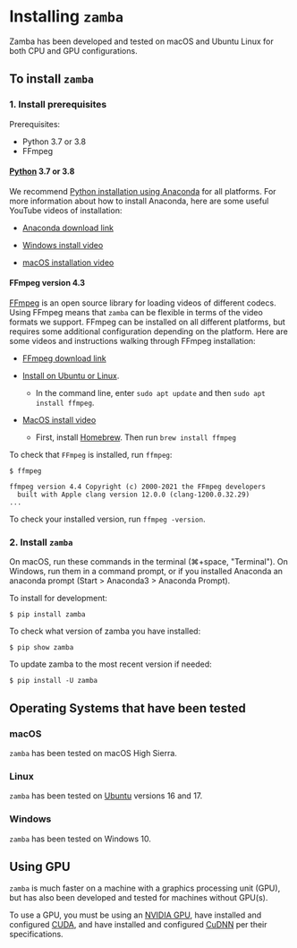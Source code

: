 # Installing `zamba`

Zamba has been developed and tested on macOS and Ubuntu Linux for both CPU and
GPU configurations.

## To install `zamba`

### 1. Install prerequisites

Prerequisites:

 - Python 3.7 or 3.8
 - FFmpeg

#### [Python](https://www.python.org/) 3.7 or 3.8

We recommend [Python installation using Anaconda](https://www.anaconda.com/download/) for all platforms. For more information about how to install Anaconda, here are some useful YouTube videos of installation:

 - [Anaconda download link](https://www.anaconda.com/download/)

 - [Windows install video](https://www.youtube.com/watch?v=0OXBHvFeH_U)
 - [macOS installation video](https://www.youtube.com/watch?v=nVlrpNf3EdM)


#### FFmpeg version 4.3

[FFmpeg](https://ffmpeg.org/ffmpeg.html) is an open source library for loading videos of different codecs. Using FFmpeg means that `zamba` can be flexible in terms of the video formats we support. FFmpeg can be installed on all different platforms, but requires some additional configuration depending on the platform. Here are some videos and instructions walking through FFmpeg installation:

 - [FFmpeg download link](https://www.ffmpeg.org/download.html)

 - [Install on Ubuntu or Linux](https://www.tecmint.com/install-ffmpeg-in-linux/).
     - In the command line, enter `sudo apt update` and then `sudo apt install ffmpeg`.
 - [MacOS install video](https://www.youtube.com/watch?v=8nbuqYw2OCw&t=5s)
     - First, install [Homebrew](https://brew.sh/). Then run `brew install ffmpeg`

To check that `FFmpeg` is installed, run `ffmpeg`:

```console
$ ffmpeg

ffmpeg version 4.4 Copyright (c) 2000-2021 the FFmpeg developers
  built with Apple clang version 12.0.0 (clang-1200.0.32.29)
...
```

To check your installed version, run `ffmpeg -version`.

### 2. Install `zamba`

On macOS, run these commands in the terminal (⌘+space, "Terminal"). On Windows, run them in a command prompt, or if you installed Anaconda an anaconda prompt (Start > Anaconda3 > Anaconda Prompt).

To install for development:
```console
$ pip install zamba
```

To check what version of zamba you have installed:
```console
$ pip show zamba
```

To update zamba to the most recent version if needed:
```console
$ pip install -U zamba
```


## Operating Systems that have been tested

### macOS

`zamba` has been tested on macOS High Sierra.

### Linux

`zamba` has been tested on [Ubuntu](https://www.ubuntu.com/) versions 16 and 17.

### Windows

`zamba` has been tested on Windows 10.

## Using GPU

`zamba` is much faster on a machine with a graphics processing unit (GPU), but has also been developed and tested for machines without GPU(s).

To use a GPU, you must be using an
[NVIDIA GPU](https://www.nvidia.com/Download/index.aspx?lang=en-us),
have installed and configured [CUDA](https://developer.nvidia.com/cuda-downloads),
and have installed and configured [CuDNN](https://developer.nvidia.com/cudnn) per
their specifications.
